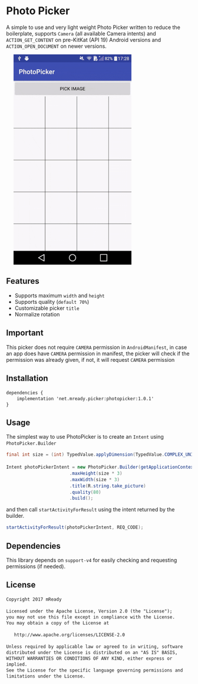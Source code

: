 # Photo Picker

A simple to use and very light weight Photo Picker written to reduce the boilerplate, supports `Camera` (all available Camera intents) and `ACTION_GET_CONTENT` on pre-KitKat (API 19) Android versions and `ACTION_OPEN_DOCUMENT` on newer versions.

<img src="art/demo.gif" width="320" hspace="20" />

## Features

* Supports maximum `width` and `height` 
* Supports quality (`default 70%`)
* Customizable picker `title`
* Normalize rotation

## Important
This picker does not require `CAMERA` permission in `AndroidManifest`, in case an app does have `CAMERA` permission in manifest, the picker will check if the permission was already given, if not, it will request `CAMERA` permission

## Installation

```
dependencies {
    implementation 'net.mready.picker:photopicker:1.0.1'
}
```

## Usage

The simplest way to use PhotoPicker is to create an `Intent` using `PhotoPicker.Builder`

```java
final int size = (int) TypedValue.applyDimension(TypedValue.COMPLEX_UNIT_DIP, 96, getResources().getDisplayMetrics());

Intent photoPickerIntent = new PhotoPicker.Builder(getApplicationContext())
                        .maxHeight(size * 3)
                        .maxWidth(size * 3)
                        .title(R.string.take_picture)
                        .quality(80)
                        .build();

```
and then call `startActivityForResult` using the intent returned by the builder.

```java
startActivityForResult(photoPickerIntent, REQ_CODE);
```

## Dependencies

This library depends on `support-v4` for easily checking and requesting permissions (if needed).

## License

```
Copyright 2017 mReady

Licensed under the Apache License, Version 2.0 (the "License");
you may not use this file except in compliance with the License.
You may obtain a copy of the License at

   http://www.apache.org/licenses/LICENSE-2.0

Unless required by applicable law or agreed to in writing, software
distributed under the License is distributed on an "AS IS" BASIS,
WITHOUT WARRANTIES OR CONDITIONS OF ANY KIND, either express or implied.
See the License for the specific language governing permissions and
limitations under the License.
```